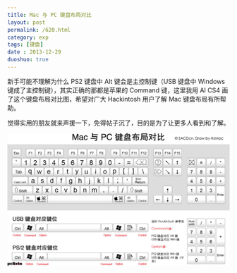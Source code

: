 ```yaml
---
title: Mac 与 PC 键盘布局对比
layout: post
permalink: /620.html
category: exp
tags: [键盘]
date : 2013-12-29
duoshuo: true
---
```

新手可能不理解为什么 PS2 键盘中 Alt 键会是主控制键（USB 键盘中 Windows 键成了主控制键），其实正确的那都是苹果的 Command 键，这里我用 AI CS4 画了这个键盘布局对比图，希望对广大 Hackintosh 用户了解 Mac 键盘布局有所帮助。

觉得实用的朋友就来声援一下，免得帖子沉了，目的是为了让更多人看到和了解。



![ Mac 与 PC 键盘布局对比][1]


 [1]: /wp-content/uploads/sinapicv2-backup/620-ww1-large-a316108djw1enwlumplhoj212b0mvdmr.jpg

